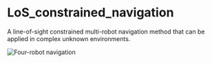 # LoS_constrained_navigation
A line-of-sight constrained multi-robot navigation method that can be applied in complex unknown environments.

![Four-robot navigation](demo.gif)
